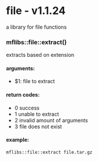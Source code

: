 # file - v1.1.24
a library for file functions


### mflibs::file::extract()

extracts based on extension

#### arguments:

- $1: file to extract

#### return codes:

- 0 success
- 1 unable to extract
- 2 invalid amount of arguments
- 3 file does not exist

#### example:

```bash
mflibs::file::extract file.tar.gz
```


